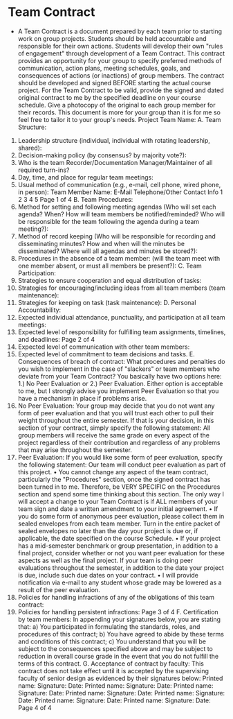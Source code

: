 # Team Contract
- A Team Contract is a document prepared by each team prior to starting work on group projects.
Students should be held accountable and responsible for their own actions. Students will develop their
own "rules of engagement" through development of a Team Contract. This contract provides an
opportunity for your group to specify preferred methods of communication, action plans, meeting
schedules, goals, and consequences of actions (or inactions) of group members. The contract should be
developed and signed BEFORE starting the actual course project. For the Team Contract to be valid,
provide the signed and dated original contract to me by the specified deadline on your course
schedule. Give a photocopy of the original to each group member for their records. This
document is more for your group than it is for me so feel free to tailor it to your group's needs.
Project Team Name:
A. Team Structure:
1. Leadership structure (individual, individual with rotating leadership, shared):
2. Decision-making policy (by consensus? by majority vote?):
3. Who is the team Recorder/Documentation Manager/Maintainer of all required turn-ins?
4. Day, time, and place for regular team meetings:
5. Usual method of communication (e.g., e-mail, cell phone, wired phone, in person):
Team Member Name: E-Mail Telephone/Other Contact Info
1
2
3
4
5
 Page 1 of 4
B. Team Procedures:
1. Method for setting and following meeting agendas (Who will set each agenda? When? How will team
members be notified/reminded? Who will be responsible for the team following the agenda during a
team meeting?):
2. Method of record keeping (Who will be responsible for recording and disseminating minutes? How
and when will the minutes be disseminated? Where will all agendas and minutes be stored?):
3. Procedures in the absence of a team member: (will the team meet with one member absent, or must
all members be present?):
C. Team Participation:
6. Strategies to ensure cooperation and equal distribution of tasks:
7. Strategies for encouraging/including ideas from all team members (team maintenance):
8. Strategies for keeping on task (task maintenance):
D. Personal Accountability:
1. Expected individual attendance, punctuality, and participation at all team meetings:
2. Expected level of responsibility for fulfilling team assignments, timelines, and deadlines:
 Page 2 of 4
3. Expected level of communication with other team members:
4. Expected level of commitment to team decisions and tasks.
E. Consequences of breach of contract:
What procedures and penalties do you wish to implement in the case of "slackers" or team members who
deviate from your Team Contract? You basically have two options here: 1.) No Peer Evaluation or 2.)
Peer Evaluation. Either option is acceptable to me, but I strongly advise you implement Peer
Evaluation so that you have a mechanism in place if problems arise.
1. No Peer Evaluation: Your group may decide that you do not want any form of peer evaluation
and that you will trust each other to pull their weight throughout the entire semester. If that is your
decision, in this section of your contract, simply specify the following statement: All group
members will receive the same grade on every aspect of the project regardless of their
contribution and regardless of any problems that may arise throughout the semester.
2. Peer Evaluation: If you would like some form of peer evaluation, specify the following
statement: Our team will conduct peer evaluation as part of this project.
• You cannot change any aspect of the team contract, particularly the "Procedures" section, once
the signed contract has been turned in to me. Therefore, be VERY SPECIFIC on the Procedures
section and spend some time thinking about this section. The only way I will accept a change to
your Team Contract is if ALL members of your team sign and date a written amendment to your
initial agreement.
• If you do some form of anonymous peer evaluation, please collect them in sealed envelopes from
each team member. Turn in the entire packet of sealed envelopes no later than the day your
project is due or, if applicable, the date specified on the course Schedule.
• If your project has a mid-semester benchmark or group presentation, in addition to a final project,
consider whether or not you want peer evaluation for these aspects as well as the final project. If
your team is doing peer evaluations throughout the semester, in addition to the date your project
is due, include such due dates on your contract.
• I will provide notification via e-mail to any student whose grade may be lowered as a result of the
peer evaluation.
1. Policies for handling infractions of any of the obligations of this team contract:
2. Policies for handling persistent infractions:
 Page 3 of 4
F. Certification by team members:
In appending your signatures below, you are stating that:
a) You participated in formulating the standards, roles, and procedures of this contract;
b) You have agreed to abide by these terms and conditions of this contract;
c) You understand that you will be subject to the consequences specified above and may be subject to
reduction in overall course grade in the event that you do not fulfill the terms of this contract.
G. Acceptance of contract by faculty:
This contract does not take effect until it is accepted by the supervising faculty of senior design as
evidenced by their signatures below:
Printed
name:
Signature: Date:
Printed
name:
Signature: Date:
Printed
name:
Signature: Date:
Printed
name:
Signature: Date:
Printed
name:
Signature: Date:
Printed
name:
Signature: Date:
Printed
name:
Signature: Date:
 Page 4 of 4